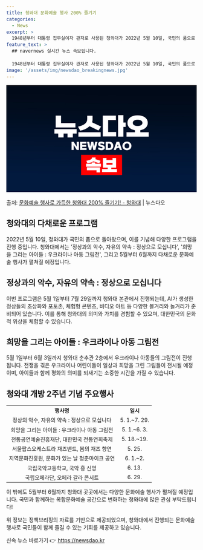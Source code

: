 ```yaml
---
title: 청와대 문화예술 행사 200% 즐기기
categories:
  - News
excerpt: >
  1948년부터 대통령 집무실이자 관저로 사용된 청와대가 2022년 5월 10일, 국민의 품으로 돌아왔습니다.…
feature_text: >
  ## navernews 실시간 뉴스 속보입니다.

  1948년부터 대통령 집무실이자 관저로 사용된 청와대가 2022년 5월 10일, 국민의 품으로 돌아왔습니다.…
image: '/assets/img/newsdao_breakingnews.jpg'
---
```


![뉴스다오 속보](/assets/img/newsdao_breakingnews.jpg)

<p>출처: <a href="https://newsdao.kr/3788" rel="dofollow">문화예술 행사로 가득한 청와대 200% 즐기기! - 청와대</a> | 뉴스다오</p>

<h2 data-ke-size="size26">청와대의 다채로운 프로그램</h2>
<p data-ke-size="size16">2022년 5월 10일, 청와대가 국민의 품으로 돌아왔으며, 이를 기념해 다양한 프로그램을 진행 중입니다. 청와대에서는 '정상과의 악수, 자유의 약속 : 정상으로 모십니다', '희망을 그리는 아이들 : 우크라이나 아동 그림전', 그리고 5월부터 6월까지 다채로운 문화예술 행사가 펼쳐질 예정입니다.</p>

<h2 data-ke-size="size26">정상과의 악수, 자유의 약속 : 정상으로 모십니다</h2>
<p data-ke-size="size16">이번 프로그램은 5월 1일부터 7월 29일까지 청와대 본관에서 진행되는데, AI가 생성한 정상들의 초상화와 포토존, 체험형 콘텐츠, 비디오 아트 등 다양한 볼거리와 놀거리가 준비되어 있습니다. 이를 통해 청와대의 의미와 가치를 경험할 수 있으며, 대한민국의 문화적 위상을 체험할 수 있습니다.</p>

<h2 data-ke-size="size26">희망을 그리는 아이들 : 우크라이나 아동 그림전</h2>
<p data-ke-size="size16">5월 1일부터 6월 3일까지 청와대 춘추관 2층에서 우크라이나 아동들의 그림전이 진행됩니다. 전쟁을 겪은 우크라이나 어린이들이 일상과 희망을 그린 그림들이 전시될 예정이며, 아이들과 함께 평화의 의미를 되새기는 소중한 시간을 가질 수 있습니다.</p>

<h2 data-ke-size="size26">청와대 개방 2주년 기념 주요행사</h2>
<table>
	<tr>
		<td style="text-align: center; height: 17px;"><b>행사명</b></td>
		<td style="text-align: center; height: 17px;"><b>일시</b></td>
	</tr>
	<tr>
		<td style="text-align: center; height: 17px;">정상의 악수, 자유의 약속 : 정상으로 모십니다</td>
		<td style="text-align: center; height: 17px;">5. 1.~7. 29.</td>
	</tr>
	<tr>
		<td style="text-align: center; height: 17px;">희망을 그리는 아이들 : 우크라이나 아동 그림전</td>
		<td style="text-align: center; height: 17px;">5. 1.~6. 3.</td>
	</tr>
	<tr>
		<td style="text-align: center; height: 17px;">전통공연예술진흥재단, 대한민국 전통연희축제</td>
		<td style="text-align: center; height: 17px;">5. 18.~19.</td>
	</tr>
	<tr>
		<td style="text-align: center; height: 17px;">서울팝스오케스트라 재즈밴드, 봄의 재즈 향연</td>
		<td style="text-align: center; height: 17px;">5. 25.</td>
	</tr>
	<tr>
		<td style="text-align: center; height: 17px;">지역문화진흥원, 문화가 있는 날 청춘마이크 공연</td>
		<td style="text-align: center; height: 17px;">6. 1.~2.</td>
	</tr>
	<tr>
		<td style="text-align: center; height: 17px;">국립국악고등학교, 국악 흥 신명</td>
		<td style="text-align: center; height: 17px;">6. 13.</td>
	</tr>
	<tr>
		<td style="text-align: center; height: 17px;">국립오페라단, 오페라 갈라 콘서트</td>
		<td style="text-align: center; height: 17px;">6. 29.</td>
</table>
<p data-ke-size="size16">이 밖에도 5월부터 6월까지 청와대 곳곳에서는 다양한 문화예술 행사가 펼쳐질 예정입니다. 국민과 함께하는 복합문화예술 공간으로 변화하는 청와대에 많은 관심 부탁드립니다!</p>

<p data-ke-size="size16">위 정보는 정책브리핑의 자료를 기반으로 제공되었으며, 청와대에서 진행되는 문화예술 행사로 국민들이 함께 즐길 수 있는 기회를 제공하고 있습니다.</p> 

신속 뉴스 바로가기 👉 <a href="https://newsdao.kr" rel="dofollow">https://newsdao.kr</a>


